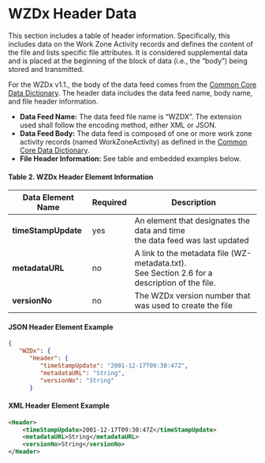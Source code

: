 # WZDx Header Data

This section includes a table of header information. Specifically, this includes data on the Work Zone Activity records and defines the content of the file and lists specific file attributes. It is considered supplemental data and is placed at the beginning of the block of data (i.e., the “body”) being stored and transmitted.

For the WZDx v1.1., the body of the data feed comes from the [Common Core Data Dictionary](https://github.com/usdot-jpo-ode/jpo-wzdx/blob/master/data-tables/common-core-dictionary.md).  The header data includes the data feed name, body name, and file header information.

- **Data Feed Name:** The data feed file name is “WZDX”. The extension used shall follow the encoding method, either XML or JSON. 
- **Data Feed Body:** The data feed is composed of one or more work zone activity records (named WorkZoneActivity) as defined in the [Common Core Data Dictionary](https://github.com/usdot-jpo-ode/jpo-wzdx/blob/master/data-tables/common-core-dictionary.md).
- **File Header Information:** See table and embedded examples below.

#### Table 2. WZDx Header Element Information
Data Element Name | Required | Description
----------------- | -------- | -----------
**timeStampUpdate** | yes | An element that designates the data and time<br>the data feed was last updated
**metadataURL** | no | A link to the metadata file (WZ-metadata.txt).<br>See Section 2.6 for a description of the file.
**versionNo** | no | The WZDx version number that was used to create the file

#### JSON Header Element Example
```json
{
   "WZDx": {
      "Header": {
         "timeStampUpdate": "2001-12-17T09:30:47Z",
         "metadataURL": "String",
         "versionNo": "String"
      }   
```

#### XML Header Element Example

```xml
<Header>
	<timeStampUpdate>2001-12-17T09:30:47Z</timeStampUpdate>
	<metadataURL>String</metadataURL>
	<versionNo>String</versionNo>
</Header>
```

